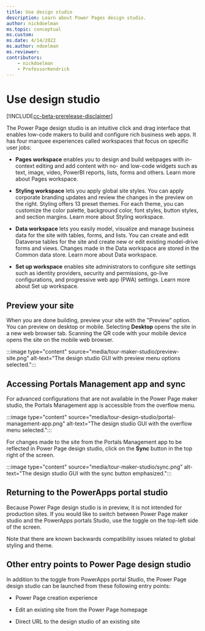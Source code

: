 ```yaml
---
title: Use design studio
description: Learn about Power Pages design studio.
author: nickdoelman
ms.topic: conceptual
ms.custom: 
ms.date: 4/14/2022
ms.author: ndoelman
ms.reviewer:
contributors:
    - nickdoelman
    - ProfessorKendrick
---
```


# Use design studio

[!INCLUDE[cc-beta-prerelease-disclaimer](../includes/cc-beta-prerelease-disclaimer.md)]

The Power Page design studio is an intuitive click and drag interface that enables low-code makers to build and configure rich business web apps. It has four marquee experiences called workspaces that focus on specific user jobs:

- **Pages workspace** enables you to design and build webpages with in-context editing and add content with no- and low-code widgets such as text, image, video, PowerBI reports, lists, forms and others. Learn more about Pages workspace.

- **Styling workspace** lets you apply global site styles. You can apply corporate branding updates and review the changes in the preview on the right. Styling offers 13 preset themes. For each theme, you can customize the color palette, background color, font styles, button styles, and section margins. Learn more about Styling workspace.

- **Data workspace** lets you easily model, visualize and manage business data for the site with tables, forms, and lists. You can create and edit Dataverse tables for the site and create new or edit existing model-drive forms and views. Changes made in the Data workspace are stored in the Common data store. Learn more about Data workspace.

- **Set up workspace** enables site administrators to configure site settings such as identity providers, security and permissions, go-live configurations, and progressive web app (PWA) settings. Learn more about Set up workspace.

## Preview your site

When you are done building, preview your site with the "Preview" option. You can preview on desktop or mobile. Selecting **Desktop** opens the site in a new web browser tab. Scanning the QR code with your mobile device opens the site on the mobile web browser.

:::image type="content" source="media/tour-maker-studio/preview-site.png" alt-text="The design studio GUI with preview menu options selected.":::

## Accessing Portals Management app and sync

For advanced configurations that are not available in the Power Page maker studio, the Portals Management app is accessible from the overflow menu.

:::image type="content" source="media/tour-design-studio/portal-management-app.png" alt-text="The design studio GUI with the overflow menu selected.":::

For changes made to the site from the Portals Management app to be reflected in Power Page design studio, click on the **Sync** button in the top right of the screen.

:::image type="content" source="media/tour-maker-studio/sync.png" alt-text="The design studio GUI with the sync button emphasized.":::

## Returning to the PowerApps portal studio

Because Power Page design studio is in preview, it is not intended for production sites. If you would like to switch between Power Page maker studio and the PowerApps portals Studio, use the toggle on the top-left side of the screen.

Note that there are known backwards compatibility issues related to global styling and theme.

## Other entry points to Power Page design studio

In addition to the toggle from PowerApps portal Studio, the Power Page design studio can be launched from these following entry points:

- Power Page creation experience

- Edit an existing site from the Power Page homepage

- Direct URL to the design studio of an existing site